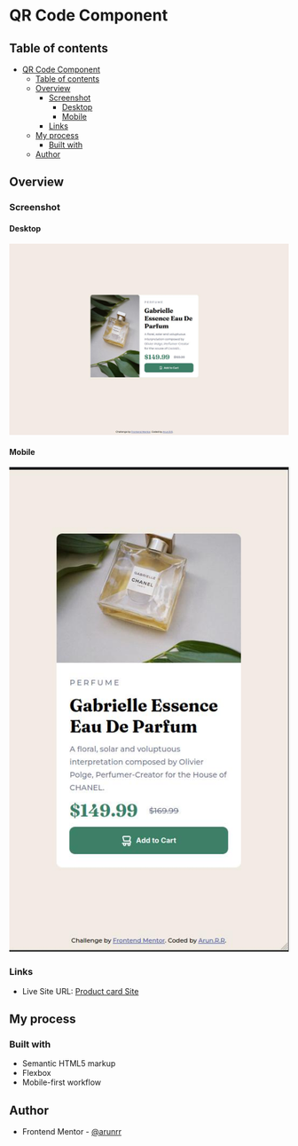 # QR Code Component

## Table of contents

- [QR Code Component](#qr-code-component)
  - [Table of contents](#table-of-contents)
  - [Overview](#overview)
    - [Screenshot](#screenshot)
      - [Desktop](#desktop)
      - [Mobile](#mobile)
    - [Links](#links)
  - [My process](#my-process)
    - [Built with](#built-with)
  - [Author](#author)

## Overview

### Screenshot

#### Desktop

![](./screenshots/desktop_view.jpg)

#### Mobile

![](./screenshots/mobile_view.jpg)

### Links

- Live Site URL: [Product card Site](https://arunrr.github.io/product-preview-card-component/)

## My process

### Built with

- Semantic HTML5 markup
- Flexbox
- Mobile-first workflow

## Author

- Frontend Mentor - [@arunrr](https://www.frontendmentor.io/profile/arunrr)
